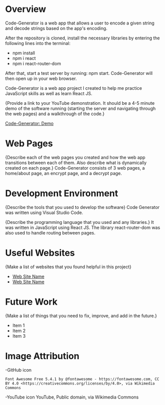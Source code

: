 # Overview

Code-Generator is a web app that allows a user to encode a given string and decode strings based on the app's encoding.

After the repository is cloned, install the necessary libraries by entering the following lines into the terminal:

- npm install
- npm i react
- npm i react-router-dom

After that, start a test server by running: npm start.
Code-Generator will then open up in your web browser.

Code-Generator is a web app project I created to help me practice JavaScript skills as well as learn React JS.

{Provide a link to your YouTube demonstration. It should be a 4-5 minute demo of the software running (starting the server and navigating through the web pages) and a walkthrough of the code.}

[Code-Generator: Demo](http://youtube.link.goes.here)

# Web Pages

{Describe each of the web pages you created and how the web app transitions between each of them. Also describe what is dynamically created on each page.}
Code-Generator consists of 3 web pages, a home/about page, an encrypt page, and a decrypt page.

# Development Environment

{Describe the tools that you used to develop the software}
Code Generator was written using Visual Studio Code.

{Describe the programming language that you used and any libraries.}
It was written in JavaScript using React JS.
The library react-router-dom was also used to handle routing between pages.

# Useful Websites

{Make a list of websites that you found helpful in this project}

- [Web Site Name](http://url.link.goes.here)
- [Web Site Name](http://url.link.goes.here)

# Future Work

{Make a list of things that you need to fix, improve, and add in the future.}

- Item 1
- Item 2
- Item 3

# Image Attribution

-GitHub icon

    Font Awesome Free 5.4.1 by @fontawesome - https://fontawesome.com, CC BY 4.0 <https://creativecommons.org/licenses/by/4.0>, via Wikimedia Commons

-YouTube icon
YouTube, Public domain, via Wikimedia Commons
